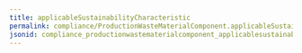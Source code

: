```yaml
---
title: applicableSustainabilityCharacteristic
permalink: compliance/ProductionWasteMaterialComponent.applicableSustainabilityCharacteristic.html
jsonid: compliance_productionwastematerialcomponent_applicablesustainabilitycharacteristic
---
```

